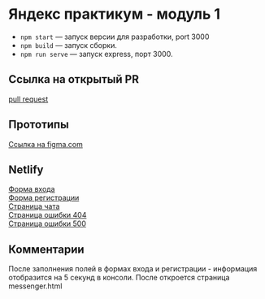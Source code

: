 # Яндекс практикум - модуль 1

- `npm start` — запуск версии для разработки, port 3000
- `npm build` — запуск сборки.
- `npm run serve` — запуск express, порт 3000.

## Cсылка на открытый PR
[pull request](https://github.com/alexgavr89/middle.messenger.praktikum.yandex/pull/1)

## Прототипы
[Ссылка на figma.com](https://www.figma.com/file/zka3ZZnxZxKY7pgC7OGpL3/yp_module_1_chat?node-id=0%3A1)

## Netlify

[Форма входа](https://yp-module-1-alexgavr89.netlify.app/)  
[Форма регистрации](https://yp-module-1-alexgavr89.netlify.app/register.html)  
[Страница чата](https://yp-module-1-alexgavr89.netlify.app/messenger.html)  
[Страница ошибки 404](https://yp-module-1-alexgavr89.netlify.app/404.html)  
[Страница ошибки 500](https://yp-module-1-alexgavr89.netlify.app/500.html)  

## Комментарии
После заполнения полей в формах входа и регистрации - информация отобразится на 5 секунд в консоли.
После откроется страница messenger.html
